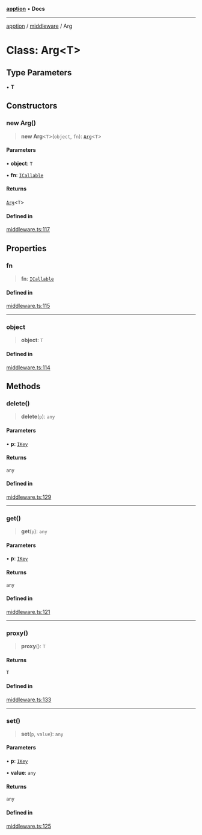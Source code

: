 [**apption**](../../README.md) • **Docs**

***

[apption](../../modules.md) / [middleware](../README.md) / Arg

# Class: Arg\<T\>

## Type Parameters

• **T**

## Constructors

### new Arg()

> **new Arg**\<`T`\>(`object`, `fn`): [`Arg`](Arg.md)\<`T`\>

#### Parameters

• **object**: `T`

• **fn**: [`ICallable`](../../types/interfaces/ICallable.md)

#### Returns

[`Arg`](Arg.md)\<`T`\>

#### Defined in

[middleware.ts:117](https://github.com/mksunny1/apption/blob/7303acd5ad264aa235c8c110ccb0c2efbc2d008c/src/middleware.ts#L117)

## Properties

### fn

> **fn**: [`ICallable`](../../types/interfaces/ICallable.md)

#### Defined in

[middleware.ts:115](https://github.com/mksunny1/apption/blob/7303acd5ad264aa235c8c110ccb0c2efbc2d008c/src/middleware.ts#L115)

***

### object

> **object**: `T`

#### Defined in

[middleware.ts:114](https://github.com/mksunny1/apption/blob/7303acd5ad264aa235c8c110ccb0c2efbc2d008c/src/middleware.ts#L114)

## Methods

### delete()

> **delete**(`p`): `any`

#### Parameters

• **p**: [`IKey`](../../types/type-aliases/IKey.md)

#### Returns

`any`

#### Defined in

[middleware.ts:129](https://github.com/mksunny1/apption/blob/7303acd5ad264aa235c8c110ccb0c2efbc2d008c/src/middleware.ts#L129)

***

### get()

> **get**(`p`): `any`

#### Parameters

• **p**: [`IKey`](../../types/type-aliases/IKey.md)

#### Returns

`any`

#### Defined in

[middleware.ts:121](https://github.com/mksunny1/apption/blob/7303acd5ad264aa235c8c110ccb0c2efbc2d008c/src/middleware.ts#L121)

***

### proxy()

> **proxy**(): `T`

#### Returns

`T`

#### Defined in

[middleware.ts:133](https://github.com/mksunny1/apption/blob/7303acd5ad264aa235c8c110ccb0c2efbc2d008c/src/middleware.ts#L133)

***

### set()

> **set**(`p`, `value`): `any`

#### Parameters

• **p**: [`IKey`](../../types/type-aliases/IKey.md)

• **value**: `any`

#### Returns

`any`

#### Defined in

[middleware.ts:125](https://github.com/mksunny1/apption/blob/7303acd5ad264aa235c8c110ccb0c2efbc2d008c/src/middleware.ts#L125)
